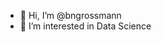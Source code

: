 - 👋 Hi, I’m @bngrossmann
- 👀 I’m interested in Data Science
<!---
- 🌱 I’m currently learning 
- 💞️ I’m looking to collaborate on ...
- 📫 How to reach me ...--->
<!---
[![GitHub Streak](http://github-readme-streak-stats.herokuapp.com?user=bngrossmann)](https://git.io/streak-stats)

[![Top Langs](https://github-readme-stats.vercel.app/api/top-langs/?username=bngrossmann&layout=compact)](https://github.com/anuraghazra/github-readme-stats)
--->


<!---
bngrossmann/bngrossmann is a ✨ special ✨ repository because its `README.md` (this file) appears on your GitHub profile.
You can click the Preview link to take a look at your changes.
--->
